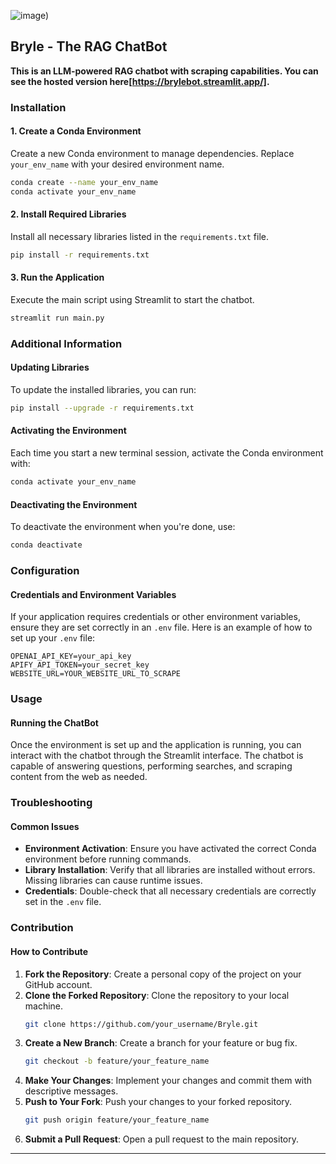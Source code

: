 ![image)](https://github.com/Lawliet-3/Bryle/assets/48017441/d60cf17e-d0da-49d5-8ba3-622c1832bf81)

## Bryle - The RAG ChatBot
**This is an LLM-powered RAG chatbot with scraping capabilities. You can see the hosted version here[https://brylebot.streamlit.app/].**

### Installation

#### 1. Create a Conda Environment
Create a new Conda environment to manage dependencies. Replace `your_env_name` with your desired environment name.
```bash
conda create --name your_env_name
conda activate your_env_name
```

#### 2. Install Required Libraries
Install all necessary libraries listed in the `requirements.txt` file.
```bash
pip install -r requirements.txt
```

#### 3. Run the Application
Execute the main script using Streamlit to start the chatbot.
```bash
streamlit run main.py
```

### Additional Information

#### Updating Libraries
To update the installed libraries, you can run:
```bash
pip install --upgrade -r requirements.txt
```

#### Activating the Environment
Each time you start a new terminal session, activate the Conda environment with:
```bash
conda activate your_env_name
```

#### Deactivating the Environment
To deactivate the environment when you're done, use:
```bash
conda deactivate
```

### Configuration

#### Credentials and Environment Variables
If your application requires credentials or other environment variables, ensure they are set correctly in an `.env` file. Here is an example of how to set up your `.env` file:
```env
OPENAI_API_KEY=your_api_key
APIFY_API_TOKEN=your_secret_key
WEBSITE_URL=YOUR_WEBSITE_URL_TO_SCRAPE
```

### Usage

#### Running the ChatBot
Once the environment is set up and the application is running, you can interact with the chatbot through the Streamlit interface. The chatbot is capable of answering questions, performing searches, and scraping content from the web as needed.

### Troubleshooting

#### Common Issues
- **Environment Activation**: Ensure you have activated the correct Conda environment before running commands.
- **Library Installation**: Verify that all libraries are installed without errors. Missing libraries can cause runtime issues.
- **Credentials**: Double-check that all necessary credentials are correctly set in the `.env` file.

### Contribution

#### How to Contribute
1. **Fork the Repository**: Create a personal copy of the project on your GitHub account.
2. **Clone the Forked Repository**: Clone the repository to your local machine.
    ```bash
    git clone https://github.com/your_username/Bryle.git
    ```
3. **Create a New Branch**: Create a branch for your feature or bug fix.
    ```bash
    git checkout -b feature/your_feature_name
    ```
4. **Make Your Changes**: Implement your changes and commit them with descriptive messages.
5. **Push to Your Fork**: Push your changes to your forked repository.
    ```bash
    git push origin feature/your_feature_name
    ```
6. **Submit a Pull Request**: Open a pull request to the main repository.

---

